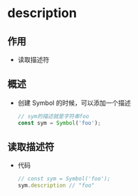 # description

## 作用

+ 读取描述符

## 概述

+ 创建 Symbol 的时候，可以添加一个描述

  ```js
  // sym的描述就是字符串foo
  const sym = Symbol('foo');
  ```

## 读取描述符

+ 代码

  ```js
  // const sym = Symbol('foo');
  sym.description // "foo"
  ```
